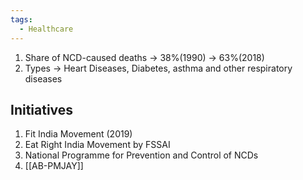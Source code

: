 ```yaml
---
tags:
  - Healthcare
---
```

1. Share of NCD-caused deaths -> 38%(1990) -> 63%(2018)
2. Types -> Heart Diseases, Diabetes, asthma and other respiratory diseases

## Initiatives
1. Fit India Movement (2019)
2. Eat Right India Movement by FSSAI
3. National Programme for Prevention and Control of NCDs
4. [[AB-PMJAY]]
